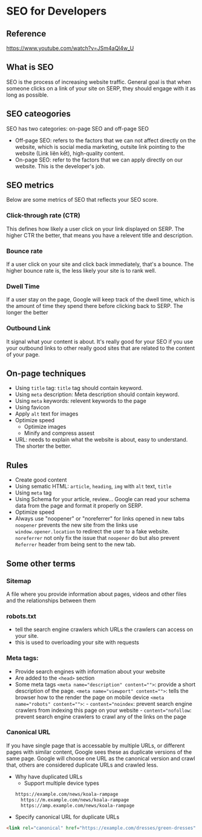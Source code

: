 # SEO for Developers

## Reference

<https://www.youtube.com/watch?v=JSm4aQl4w_U>

## What is SEO

SEO is the process of increasing website traffic. General goal is that when someone clicks on a link of your site on SERP, they should engage with it as long as possible.

## SEO cateogories

SEO has two categories: on-page SEO and off-page SEO
- Off-page SEO: refers to the factors that we can not affect directly on the website, which is social media marketing, outsite link pointing to the website (Link liên kết), high-quality content.
- On-page SEO: refer to the factors that we can apply directly on our website. This is the developer's job.

## SEO metrics

Below are some metrics of SEO that reflects your SEO score.

### Click-through rate (CTR)

This defines how likely a user click on your link displayed on SERP. The higher CTR the better, that means you have a relevent title and description.

### Bounce rate

If a user click on your site and click back immediately, that's a bounce. The higher bounce rate is, the less likely your site is to rank well.

### Dwell Time

If a user stay on the page, Google will keep track of the dwell time, which is the amount of time they spend there before clicking back to SERP. The longer the better

### Outbound Link

It signal what your content is about. It's really good for your SEO if you use your outbound links to other really good sites that are related to the content of your page.

## On-page techniques

- Using `title` tag: `title` tag should contain keyword.
- Using `meta` description: Meta description should contain keyword.
- Using `meta` keywords: relevent keywords to the page
- Using favicon
- Apply `alt` text for images
- Optimize speed
  - Optimize images
  - Minify and compress assest
- URL: needs to explain what the website is about, easy to understand. The shorter the better.

## Rules

- Create good content
- Using sematic HTML: `article`, `heading`, `img` with `alt` text, `title`
- Using `meta` tag
- Using Schema for your article, review... Google can read your schema data from the page and format it properly on SERP.
- Optimize speed
- Always use "noopener" or "noreferrer" for links opened in new tabs
`noopener` prevents the new site from the links use `window.opener.location` to redirect the user to a fake website.
`noreferrer` not only fix the issue that `noopener` do but also prevent `Referrer` header from being sent to the new tab.

## Some other terms

### Sitemap

A file where you provide information about pages, videos and other files and the relationships between them

### robots.txt

- tell the search engine crawlers which URLs the crawlers can access on your site.
- this is used to overloading your site with requests

### Meta tags:

- Provide search engines with information about your website
- Are added to the `<head>` section
- Some meta tags
	`<meta name="description" content="">`: provide a short description of the page.
	`<meta name="viewport" content="">`: tells the browser how to the render the page on mobile device
	`<meta name="robots" content="">`:
	  - `content="noindex`: prevent search engine crawlers from indexing this page on your website
	  - `content="nofollow`: prevent search engine crawlers to crawl any of the links on the page

### Canonical URL

If you have single page that is accessable by multiple URLs, or different pages with similar content, Google sees these as duplicate versions of the same page. Google will choose one URL as the canonical version and crawl that, others are considered duplicate URLs and crawled less.
- Why have duplicated URLs
  - Support multiple device types
  ```html
  https://example.com/news/koala-rampage
	https://m.example.com/news/koala-rampage
	https://amp.example.com/news/koala-rampage
  ```
- Specify canonical URL for duplicate URLs
```html
<link rel="canonical" href="https://example.com/dresses/green-dresses" />
```


